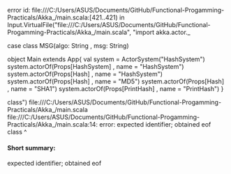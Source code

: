 error id: file:///C:/Users/ASUS/Documents/GitHub/Functional-Progamming-Practicals/Akka_/main.scala:[421..421) in Input.VirtualFile("file:///C:/Users/ASUS/Documents/GitHub/Functional-Progamming-Practicals/Akka_/main.scala", "import akka.actor._

case class MSG(algo: String , msg: String)

object Main extends App{
    val system = ActorSystem("HashSystem")
    system.actorOf(Props[HashSystem] , name = "HashSystem")
    system.actorOf(Props[Hash] , name = "HashSystem")
    system.actorOf(Props[Hash] , name = "MD5")
    system.actorOf(Props[Hash] , name = "SHA1")
    system.actorOf(Props[PrintHash] , name = "PrintHash")
}

class")
file:///C:/Users/ASUS/Documents/GitHub/Functional-Progamming-Practicals/Akka_/main.scala
file:///C:/Users/ASUS/Documents/GitHub/Functional-Progamming-Practicals/Akka_/main.scala:14: error: expected identifier; obtained eof
class
     ^
#### Short summary: 

expected identifier; obtained eof